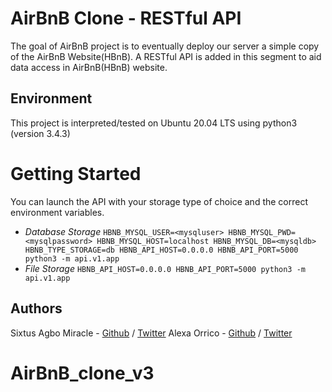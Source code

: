 # AirBnB Clone - RESTful API

The goal of AirBnB project is to eventually deploy our server a simple copy of the AirBnB Website(HBnB). A RESTful API is added in this segment to aid data access in AirBnB(HBnB) website.

## Environment

This project is interpreted/tested on Ubuntu 20.04 LTS using python3 (version 3.4.3)

# Getting Started

You can launch the API with your storage type of choice and the correct environment variables.

- _Database Storage_
  `HBNB_MYSQL_USER=<mysqluser> HBNB_MYSQL_PWD=<mysqlpassword> HBNB_MYSQL_HOST=localhost HBNB_MYSQL_DB=<mysqldb> HBNB_TYPE_STORAGE=db HBNB_API_HOST=0.0.0.0 HBNB_API_PORT=5000 python3 -m api.v1.app`
- _File Storage_
  `HBNB_API_HOST=0.0.0.0 HBNB_API_PORT=5000 python3 -m api.v1.app`

## Authors

Sixtus Agbo Miracle - [Github](https://github.com/sixtusagbo) / [Twitter](https://twitter.com/sixtusagbo)
Alexa Orrico - [Github](https://github.com/alexaorrico) / [Twitter](https://twitter.com/alexa_orrico) 
# AirBnB_clone_v3
